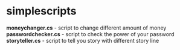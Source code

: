 # simplescripts

<b>moneychanger.cs</b> - script to change different amount of money
<br>
<b>passwordchecker.cs</b> - script to check the power of your password
<br>
<b>storyteller.cs</b> - script to tell you story with different story line
